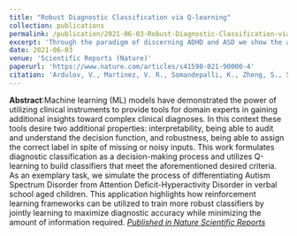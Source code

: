 ```yaml
---
title: "Robust Diagnostic Classification via Q-learning"
collection: publications
permalink: /publication/2021-06-03-Robust-Diagnostic-Classification-via-Q-learning
excerpt: 'Through the paradigm of discerning ADHD and ASD we show the advantages of considering diagnostic classification as a decision-making process rather than a traditional machine learning problem '
date: 2021-06-03
venue: 'Scientific Reports (Nature)'
paperurl: 'https://www.nature.com/articles/s41598-021-90000-4'
citation: 'Ardulov, V., Martinez, V. R., Somandepalli, K., Zheng, S., Salzman, E., Lord, C., ... & Narayanan, S. (2021). Robust diagnostic classification via Q-learning. Scientific reports, 11(1), 1-9.'
---
```

**Abstract**:Machine learning (ML) models have demonstrated the power of utilizing clinical instruments to provide tools for domain experts in gaining additional insights toward complex clinical diagnoses. In this context these tools desire two additional properties: interpretability, being able to audit and understand the decision function, and robustness, being able to assign the correct label in spite of missing or noisy inputs. This work formulates diagnostic classification as a decision-making process and utilizes Q-learning to build classifiers that meet the aforementioned desired criteria. As an exemplary task, we simulate the process of differentiating Autism Spectrum Disorder from Attention Deficit-Hyperactivity Disorder in verbal school aged children. This application highlights how reinforcement learning frameworks can be utilized to train more robust classifiers by jointly learning to maximize diagnostic accuracy while minimizing the amount of information required.
[<i>Published in Nature Scientific Reports</i>](https://www.nature.com/articles/s41598-021-90000-4)
